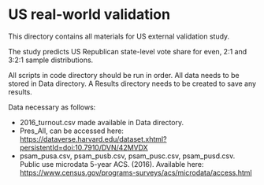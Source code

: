# US real-world validation 

This directory contains all materials for US external validation study. 

The study predicts US Republican state-level vote share for even, 2:1 and 3:2:1 sample distributions.

All scripts in code directory should be run in order. All data needs to be stored in Data directory. A Results directory needs to be created to save any results.

Data necessary as follows:
  - 2016_turnout.csv made available in Data directory.
  - Pres_All, can be accessed here: https://dataverse.harvard.edu/dataset.xhtml?persistentId=doi:10.7910/DVN/42MVDX
  - psam_pusa.csv, psam_pusb.csv, psam_pusc.csv, psam_pusd.csv. Public use microdata 5-year ACS. (2016). Available here: https://www.census.gov/programs-surveys/acs/microdata/access.html
